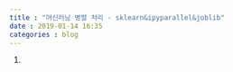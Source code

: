 ```yaml
---
title : "머신러닝 병렬 처리 - sklearn&ipyparallel&joblib"
date : 2019-01-14 16:35
categories : blog
---
```


1. 

